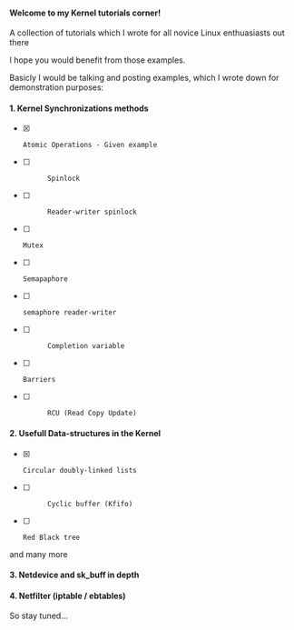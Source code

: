 #### Welcome to my Kernel tutorials corner!

A collection of tutorials which I wrote for all novice Linux enthuasiasts out there

I hope you would benefit from those examples.

Basicly I would be talking and posting examples, which I wrote down for demonstration purposes:


#### 1. Kernel Synchronizations methods
- [x]     Atomic Operations - Given example
- [ ]			Spinlock
- [ ]			Reader-writer spinlock
- [ ]     Mutex
- [ ]     Semapaphore
- [ ]     semaphore reader-writer
- [ ]			Completion variable
- [ ]     Barriers
- [ ]			RCU (Read Copy Update)

  
#### 2. Usefull Data-structures in the Kernel
- [x]     Circular doubly-linked lists
- [ ]			Cyclic buffer (Kfifo)
- [ ]     Red Black tree
and many more

#### 3. Netdevice and sk_buff in depth

#### 4. Netfilter (iptable / ebtables) 

So stay tuned...

